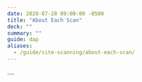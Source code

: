 ```yaml
---
date: 2020-07-28 09:00:00 -0500
title: "About Each Scan"
deck: ""
summary: ""
guide: dap
aliases:
  - /guide/site-scanning/about-each-scan/
---
```


....
